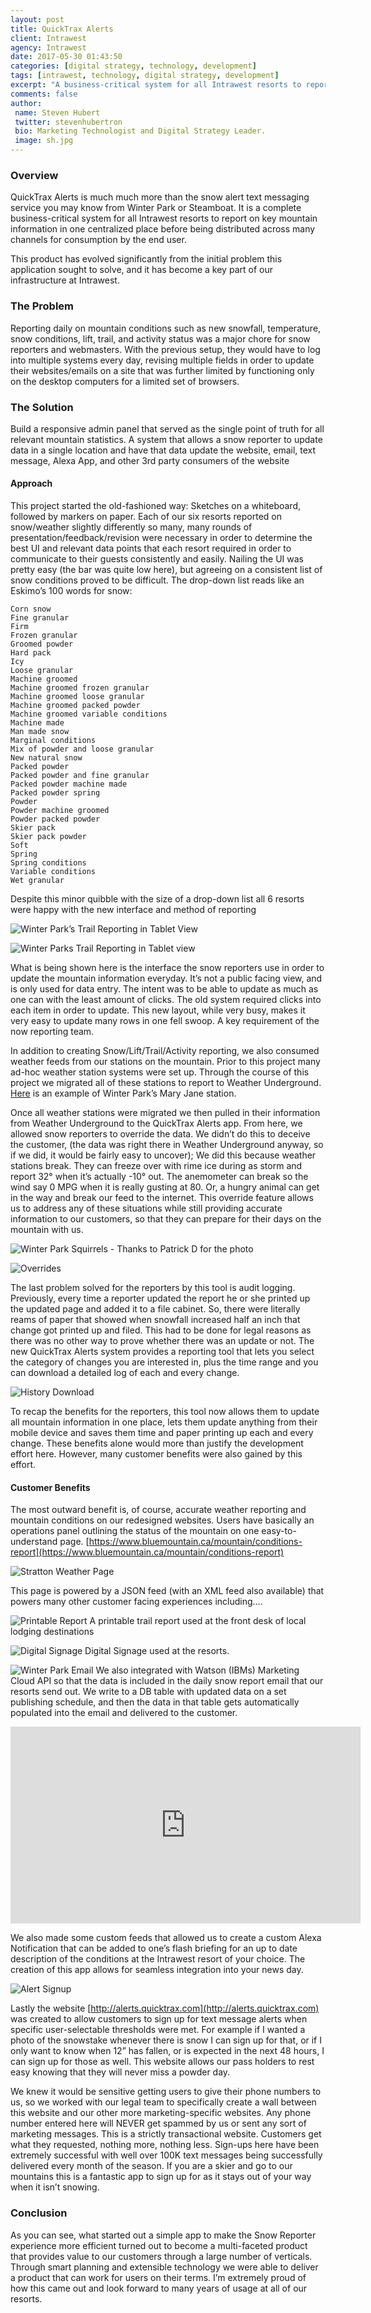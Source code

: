 ```yaml
---
layout: post
title: QuickTrax Alerts
client: Intrawest
agency: Intrawest
date: 2017-05-30 01:43:50 
categories: [digital strategy, technology, development]
tags: [intrawest, technology, digital strategy, development]
excerpt: "A business-critical system for all Intrawest resorts to report on key mountain information in one centralized place. "
comments: false
author: 
 name: Steven Hubert
 twitter: stevenhubertron
 bio: Marketing Technologist and Digital Strategy Leader.
 image: sh.jpg
---
```


### Overview

QuickTrax Alerts is much much more than the snow alert text messaging service you may know from Winter Park or Steamboat. It is a complete business-critical system for all Intrawest resorts to report on key mountain information in one centralized place before being distributed across many channels for consumption by the end user.
 
This product has evolved significantly from the initial problem this application sought to solve, and it has become a key part of our infrastructure at Intrawest.



### The Problem

Reporting daily on mountain conditions such as new snowfall, temperature, snow conditions, lift, trail, and activity status was a major chore for snow reporters and webmasters. With the previous setup, they would have to log into multiple systems every day, revising multiple fields in order to update their websites/emails on a site that was further limited by functioning only on the desktop computers for a limited set of browsers.

### The Solution

Build a responsive admin panel that served as the single point of truth for all relevant mountain statistics. A system that allows a snow reporter to update data in a single location and have that data update the website, email, text message, Alexa App, and other 3rd party consumers of the website 


#### Approach

This project started the old-fashioned way: Sketches on a whiteboard, followed by markers on paper. Each of our six resorts reported on snow/weather slightly differently so many, many rounds of presentation/feedback/revision were necessary in order to determine the best UI and relevant data points that each resort required in order to communicate to their guests consistently and easily. Nailing the UI was pretty easy (the bar was quite low here), but agreeing on a consistent list of snow conditions proved to be difficult. The drop-down list reads like an Eskimo’s 100 words for snow:
 
```
Corn snow
Fine granular
Firm
Frozen granular
Groomed powder
Hard pack
Icy
Loose granular
Machine groomed
Machine groomed frozen granular
Machine groomed loose granular
Machine groomed packed powder
Machine groomed variable conditions
Machine made
Man made snow
Marginal conditions
Mix of powder and loose granular
New natural snow
Packed powder
Packed powder and fine granular
Packed powder machine made
Packed powder spring
Powder
Powder machine groomed
Powder packed powder
Skier pack
Skier pack powder
Soft
Spring
Spring conditions
Variable conditions
Wet granular
```
 
Despite this minor quibble with the size of a drop-down list all 6 resorts were happy with the new interface and method of reporting
 

![Winter Park’s Trail Reporting in Tablet View](/images/QTA/Screenshot%202017-05-05%2010.15.55.png "Winter Park’s Trail Reporting in Tablet View")

![Winter Parks Trail Reporting in Tablet view](/images/QTA/Screenshot%202017-05-05%2010.17.30.png "Winter Parks Trail Reporting in Tablet view")

 
 
What is being shown here is the interface the snow reporters use in order to update the mountain information everyday. It’s not a public facing view, and is only used for data entry. The intent was to be able to update as much as one can with the least amount of clicks. The old system required clicks into each item in order to update. This new layout, while very busy,  makes it very easy to update many rows in one fell swoop. A key requirement of the now reporting team.
 
In addition to creating Snow/Lift/Trail/Activity reporting, we also consumed weather feeds from our stations on the mountain. Prior to this project many ad-hoc weather station systems were set up. Through the course of this project we migrated all of these stations to report to Weather Underground. [Here](https://www.wunderground.com/cgi-bin/findweather/getForecast?query=pws:KCOWINTE7) is an example of Winter Park’s Mary Jane station.
 
Once all weather stations were migrated we then pulled in their information from Weather Underground to the QuickTrax Alerts app. From here, we allowed snow reporters to override the data. We didn’t do this to deceive the customer, (the data was right there in Weather Underground anyway, so if we did, it would be fairly easy to uncover); We did this because weather stations break. They can freeze over with rime ice during as storm and report 32° when it’s actually -10° out. The anemometer can break so the wind say 0 MPG when it is really gusting at 80. Or, a hungry animal can get in the way and break our feed to the internet. This override feature allows us to address any of these situations while still providing accurate information to our customers, so that they can prepare for their days on the mountain with us. 

![Winter Park Squirrels - Thanks to Patrick D for the photo](/images/QTA/Unknown.jpeg "Winter Park Squirrels  Thanks to Patrick D for the photo.")

![Overrides](/images/QTA/Screenshot%202017-05-05%2010.38.27.png "Overrides")
 


 
The last problem solved for the reporters by this tool is audit logging. Previously, every time a reporter updated the report he or she printed up the updated page and added it to a file cabinet. So, there were literally reams of paper that showed when snowfall increased half an inch that change got printed up and filed. This had to be done for legal reasons as there was no other way to prove whether there was an update or not. The new QuickTrax Alerts system provides a reporting tool that lets you select the category of changes you are interested in, plus the time range and you can download a detailed log of each and every change. 

![History Download](/images/QTA/Screenshot%202017-05-05%2011.14.53.png "History Download")


To recap the benefits for the reporters, this tool now allows them to update all mountain information in one place, lets them update anything from their mobile device and saves them time and paper printing up each and every change. These benefits alone would more than justify the development effort here. However, many customer benefits were also gained by this effort.


#### Customer Benefits

The most outward benefit is, of course, accurate weather reporting and mountain conditions on our redesigned websites. Users have basically an operations panel outlining the status of the mountain on one easy-to-understand page. [https://www.bluemountain.ca/mountain/conditions-report](https://www.bluemountain.ca/mountain/conditions-report)


![Stratton Weather Page](/images/QTA/Screenshot%202017-05-05%2011.23.59.png "Stratton Weather Page")
 
This page is powered by a JSON feed (with an XML feed also available) that powers many other customer facing experiences including….

![Printable Report](/images/QTA/printable.png "Printable Report")
A printable trail report used at the front desk of local lodging destinations
 

![Digital Signage](/images/QTA/signage.png "Digital Signage")
Digital Signage used at the resorts.
 

![Winter Park Email](/images/QTA/Screenshot%202017-05-05%2014.15.33.png "Winter Park Email")
We also integrated with Watson (IBMs) Marketing Cloud API so that the data is included in the daily snow report email that our resorts send out. We write to a DB table with updated data on a set publishing schedule, and then the data in that table gets automatically populated into the email and delivered to the customer.
 
<iframe width="560" height="315" src="https://www.youtube.com/embed/JhiBijpIYgA" frameborder="0" allowfullscreen></iframe>
 
We also made some custom feeds that allowed us to create a custom Alexa Notification that can be added to one’s flash briefing for an up to date description of the conditions at the Intrawest resort of your choice. The creation of this app allows for seamless integration into your news day.
 

![Alert Signup](/images/QTA/Screenshot%202017-05-05.png "Alert Signup")

Lastly the website [http://alerts.quicktrax.com](http://alerts.quicktrax.com) was created to allow customers to sign up for text message alerts when specific user-selectable thresholds were met. For example if I wanted a photo of the snowstake whenever there is snow I can sign up for that, or if I only want to know when 12” has fallen, or is expected in the next 48 hours, I can sign up for those as well. This website allows our pass holders to rest easy knowing that they will never miss a powder day.
 
We knew it would be sensitive getting users to give their phone numbers to us, so we worked with our legal team to specifically create a wall between this website and our other more marketing-specific websites. Any phone number entered here will NEVER get spammed by us or sent any sort of marketing messages. This is a strictly transactional website. Customers get what they requested, nothing more, nothing less. Sign-ups here have been extremely successful with well over 100K text messages being successfully delivered every month of the season. If you are a skier and go to our mountains this is a fantastic app to sign up for as it stays out of your way when it isn’t snowing.


### Conclusion

As you can see, what started out a simple app to make the Snow Reporter experience more efficient turned out to become a multi-faceted product that provides value to our customers through a large number of verticals. Through smart planning and extensible technology we were able to deliver a product that can work for users on their terms. I’m extremely proud of how this came out and look forward to many years of usage at all of our resorts.







